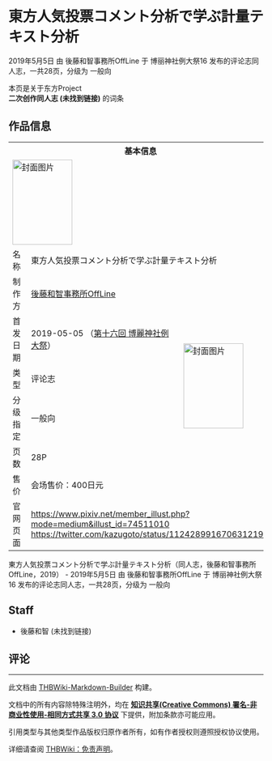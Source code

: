 # 東方人気投票コメント分析で学ぶ計量テキスト分析

<!-- source html: G:\repos\THBWiki-Markdown-Builder\THBWikiMarkdown\Temp\main\b\b6\ns0%3A%E6%9D%B1%E6%96%B9%E4%BA%BA%E6%B0%97%E6%8A%95%E7%A5%A8%E3%82%B3%E3%83%A1%E3%83%B3%E3%83%88%E5%88%86%E6%9E%90%E3%81%A7%E5%AD%A6%E3%81%B6%E8%A8%88%E9%87%8F%E3%83%86%E3%82%AD%E3%82%B9%E3%83%88%E5%88%86%E6%9E%90.html -->

2019年5月5日 由 後藤和智事務所OffLine 于 博丽神社例大祭16 发布的评论志同人志，一共28页，分级为 一般向

本页是关于东方Project  
 **二次创作同人志 (未找到链接)** 的词条

## 作品信息

<table><tbody><tr><th colspan="3">基本信息</th></tr><tr><td class="cover-artwork-mobile" colspan="2"><a href="./文件-東方人気投票コメント分析で学ぶ計量テキスト分析封面.jpg.md" class="image" title="封面图片"><img alt="封面图片" src="https://upload.thwiki.cc/thumb/a/a0/%E6%9D%B1%E6%96%B9%E4%BA%BA%E6%B0%97%E6%8A%95%E7%A5%A8%E3%82%B3%E3%83%A1%E3%83%B3%E3%83%88%E5%88%86%E6%9E%90%E3%81%A7%E5%AD%A6%E3%81%B6%E8%A8%88%E9%87%8F%E3%83%86%E3%82%AD%E3%82%B9%E3%83%88%E5%88%86%E6%9E%90%E5%B0%81%E9%9D%A2.jpg/118px-%E6%9D%B1%E6%96%B9%E4%BA%BA%E6%B0%97%E6%8A%95%E7%A5%A8%E3%82%B3%E3%83%A1%E3%83%B3%E3%83%88%E5%88%86%E6%9E%90%E3%81%A7%E5%AD%A6%E3%81%B6%E8%A8%88%E9%87%8F%E3%83%86%E3%82%AD%E3%82%B9%E3%83%88%E5%88%86%E6%9E%90%E5%B0%81%E9%9D%A2.jpg" decoding="async" loading="lazy" width="118" height="168" srcset="https://upload.thwiki.cc/thumb/a/a0/%E6%9D%B1%E6%96%B9%E4%BA%BA%E6%B0%97%E6%8A%95%E7%A5%A8%E3%82%B3%E3%83%A1%E3%83%B3%E3%83%88%E5%88%86%E6%9E%90%E3%81%A7%E5%AD%A6%E3%81%B6%E8%A8%88%E9%87%8F%E3%83%86%E3%82%AD%E3%82%B9%E3%83%88%E5%88%86%E6%9E%90%E5%B0%81%E9%9D%A2.jpg/177px-%E6%9D%B1%E6%96%B9%E4%BA%BA%E6%B0%97%E6%8A%95%E7%A5%A8%E3%82%B3%E3%83%A1%E3%83%B3%E3%83%88%E5%88%86%E6%9E%90%E3%81%A7%E5%AD%A6%E3%81%B6%E8%A8%88%E9%87%8F%E3%83%86%E3%82%AD%E3%82%B9%E3%83%88%E5%88%86%E6%9E%90%E5%B0%81%E9%9D%A2.jpg 1.5x, https://upload.thwiki.cc/thumb/a/a0/%E6%9D%B1%E6%96%B9%E4%BA%BA%E6%B0%97%E6%8A%95%E7%A5%A8%E3%82%B3%E3%83%A1%E3%83%B3%E3%83%88%E5%88%86%E6%9E%90%E3%81%A7%E5%AD%A6%E3%81%B6%E8%A8%88%E9%87%8F%E3%83%86%E3%82%AD%E3%82%B9%E3%83%88%E5%88%86%E6%9E%90%E5%B0%81%E9%9D%A2.jpg/237px-%E6%9D%B1%E6%96%B9%E4%BA%BA%E6%B0%97%E6%8A%95%E7%A5%A8%E3%82%B3%E3%83%A1%E3%83%B3%E3%83%88%E5%88%86%E6%9E%90%E3%81%A7%E5%AD%A6%E3%81%B6%E8%A8%88%E9%87%8F%E3%83%86%E3%82%AD%E3%82%B9%E3%83%88%E5%88%86%E6%9E%90%E5%B0%81%E9%9D%A2.jpg 2x" data-file-width="874" data-file-height="1240"></a></td>
</tr><tr><td class="label">名称</td><td colspan="2"> 東方人気投票コメント分析で学ぶ計量テキスト分析 </td></tr><tr><td class="label">制作方</td><td><a href="./後藤和智事務所OffLine.md" title="後藤和智事務所OffLine">後藤和智事務所OffLine</a></td><td class="cover-artwork" rowspan="6" style="min-width:168px;"><a href="./文件-東方人気投票コメント分析で学ぶ計量テキスト分析封面.jpg.md" class="image" title="封面图片"><img alt="封面图片" src="https://upload.thwiki.cc/thumb/a/a0/%E6%9D%B1%E6%96%B9%E4%BA%BA%E6%B0%97%E6%8A%95%E7%A5%A8%E3%82%B3%E3%83%A1%E3%83%B3%E3%83%88%E5%88%86%E6%9E%90%E3%81%A7%E5%AD%A6%E3%81%B6%E8%A8%88%E9%87%8F%E3%83%86%E3%82%AD%E3%82%B9%E3%83%88%E5%88%86%E6%9E%90%E5%B0%81%E9%9D%A2.jpg/118px-%E6%9D%B1%E6%96%B9%E4%BA%BA%E6%B0%97%E6%8A%95%E7%A5%A8%E3%82%B3%E3%83%A1%E3%83%B3%E3%83%88%E5%88%86%E6%9E%90%E3%81%A7%E5%AD%A6%E3%81%B6%E8%A8%88%E9%87%8F%E3%83%86%E3%82%AD%E3%82%B9%E3%83%88%E5%88%86%E6%9E%90%E5%B0%81%E9%9D%A2.jpg" decoding="async" loading="lazy" width="118" height="168" srcset="https://upload.thwiki.cc/thumb/a/a0/%E6%9D%B1%E6%96%B9%E4%BA%BA%E6%B0%97%E6%8A%95%E7%A5%A8%E3%82%B3%E3%83%A1%E3%83%B3%E3%83%88%E5%88%86%E6%9E%90%E3%81%A7%E5%AD%A6%E3%81%B6%E8%A8%88%E9%87%8F%E3%83%86%E3%82%AD%E3%82%B9%E3%83%88%E5%88%86%E6%9E%90%E5%B0%81%E9%9D%A2.jpg/177px-%E6%9D%B1%E6%96%B9%E4%BA%BA%E6%B0%97%E6%8A%95%E7%A5%A8%E3%82%B3%E3%83%A1%E3%83%B3%E3%83%88%E5%88%86%E6%9E%90%E3%81%A7%E5%AD%A6%E3%81%B6%E8%A8%88%E9%87%8F%E3%83%86%E3%82%AD%E3%82%B9%E3%83%88%E5%88%86%E6%9E%90%E5%B0%81%E9%9D%A2.jpg 1.5x, https://upload.thwiki.cc/thumb/a/a0/%E6%9D%B1%E6%96%B9%E4%BA%BA%E6%B0%97%E6%8A%95%E7%A5%A8%E3%82%B3%E3%83%A1%E3%83%B3%E3%83%88%E5%88%86%E6%9E%90%E3%81%A7%E5%AD%A6%E3%81%B6%E8%A8%88%E9%87%8F%E3%83%86%E3%82%AD%E3%82%B9%E3%83%88%E5%88%86%E6%9E%90%E5%B0%81%E9%9D%A2.jpg/237px-%E6%9D%B1%E6%96%B9%E4%BA%BA%E6%B0%97%E6%8A%95%E7%A5%A8%E3%82%B3%E3%83%A1%E3%83%B3%E3%83%88%E5%88%86%E6%9E%90%E3%81%A7%E5%AD%A6%E3%81%B6%E8%A8%88%E9%87%8F%E3%83%86%E3%82%AD%E3%82%B9%E3%83%88%E5%88%86%E6%9E%90%E5%B0%81%E9%9D%A2.jpg 2x" data-file-width="874" data-file-height="1240"></a></td>
</tr><tr><td class="label">首发日期</td><td>2019-05-05&#160;（<a href="/展会作品列表?e=%E5%8D%9A%E4%B8%BD%E7%A5%9E%E7%A4%BE%E4%BE%8B%E5%A4%A7%E7%A5%AD%2316">第十六回 博麗神社例大祭</a>）</td></tr><tr><td class="label">类型</td><td>评论志</td></tr><tr><td class="label">分级指定</td><td>一般向</td></tr><tr><td class="label">页数</td><td>28P</td></tr><tr><td class="label">售价</td><td>会场售价：400日元</td></tr>
<tr><td class="label">官网页面</td><td colspan="2"><a rel="nofollow" class="external free" href="https://www.pixiv.net/member_illust.php?mode=medium&amp;illust_id=74511010">https://www.pixiv.net/member_illust.php?mode=medium&amp;illust_id=74511010</a><br><a rel="nofollow" class="external free" href="https://twitter.com/kazugoto/status/1124289916706312193">https://twitter.com/kazugoto/status/1124289916706312193</a></td></tr></tbody></table>

東方人気投票コメント分析で学ぶ計量テキスト分析（同人志，後藤和智事務所OffLine，2019） - 2019年5月5日 由 後藤和智事務所OffLine 于 博丽神社例大祭16 发布的评论志同人志，一共28页，分级为 一般向

## Staff
- 後藤和智 (未找到链接)


## 评论




---

此文档由 [THBWiki-Markdown-Builder](https://github.com/Delsin-Yu/THBWiki-Markdown-Builder) 构建。

文档中的所有内容除特殊注明外，均在 [**知识共享(Creative Commons) 署名-非商业性使用-相同方式共享 3.0 协议**](https://creativecommons.org/licenses/by-sa/3.0/deed.zh-hans) 下提供，附加条款亦可能应用。

引用类型与其他类型作品版权归原作者所有，如有作者授权则遵照授权协议使用。

详细请查阅 [THBWiki：免责声明](https://thbwiki.cc/THBWiki:%E5%85%8D%E8%B4%A3%E5%A3%B0%E6%98%8E)。

